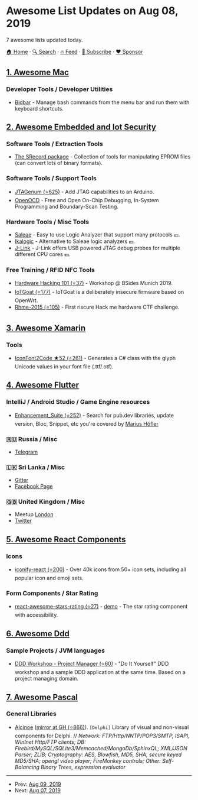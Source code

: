 # Awesome List Updates on Aug 08, 2019

7 awesome lists updated today.

[🏠 Home](/README.md) · [🔍 Search](https://www.trackawesomelist.com/search/) · [🔥 Feed](https://www.trackawesomelist.com/rss.xml) · [📮 Subscribe](https://trackawesomelist.us17.list-manage.com/subscribe?u=d2f0117aa829c83a63ec63c2f&id=36a103854c) · [❤️  Sponsor](https://github.com/sponsors/theowenyoung)



## [1. Awesome Mac](/content/jaywcjlove/awesome-mac/README.md)

### Developer Tools / Developer Utilities

*   [Bidbar](https://www.getbidbar.com) - Manage bash commands from the menu bar and run them with keyboard shortcuts.

## [2. Awesome Embedded and Iot Security](/content/fkie-cad/awesome-embedded-and-iot-security/README.md)

### Software Tools / Extraction Tools

*   [The SRecord package](http://srecord.sourceforge.net/) - Collection of tools for manipulating EPROM files (can convert lots of binary formats).

### Software Tools / Support Tools

*   [JTAGenum (⭐625)](https://github.com/cyphunk/JTAGenum) - Add JTAG capabilities to an Arduino.
*   [OpenOCD](http://openocd.org/) - Free and Open On-Chip Debugging, In-System Programming and Boundary-Scan Testing.

### Hardware Tools / Misc Tools

*   [Saleae](https://www.saleae.com/) - Easy to use Logic Analyzer that support many protocols :euro:.
*   [Ikalogic](https://www.ikalogic.com/pages/logic-analyzer-sp-series-sp209) - Alternative to Saleae logic analyzers :euro:.
*   [J-Link](https://www.segger.com/products/debug-probes/j-link/models/model-overview/) - J-Link offers USB powered JTAG debug probes for multiple different CPU cores :euro:.

### Free Training / RFID NFC Tools

*   [Hardware Hacking 101 (⭐37)](https://github.com/rdomanski/hardware_hacking/tree/master/my_talks/Hardware_Hacking_101) - Workshop @ BSides Munich 2019.
*   [IoTGoat (⭐177)](https://github.com/scriptingxss/IoTGoat) - IoTGoat is a deliberately insecure firmware based on OpenWrt.
*   [Rhme-2015 (⭐105)](https://github.com/Riscure/RHme-2015) - First riscure Hack me hardware CTF challenge.

## [3. Awesome Xamarin](/content/XamSome/awesome-xamarin/README.md)

### Tools

*   [IconFont2Code ★52 (⭐261)](https://github.com/andreinitescu/IconFont2Code) - Generates a C# class with the glyph Unicode values in your font file (.ttf/.otf).

## [4. Awesome Flutter](/content/Solido/awesome-flutter/README.md)

### IntelliJ / Android Studio / Game Engine resources

*   [Enhancement\_Suite (⭐252)](https://github.com/marius-h/flutter_enhancement_suite) <!--stargazers:marius-h/flutter_enhancement_suite--> - Search for pub.dev libraries, update version, Bloc, Snippet, etc you're covered by [Marius Höfler](https://github.com/marius-h)

### 🇷🇺 Russia / Misc

*   [Telegram](https://t.me/rudart)

### 🇱🇰 Sri Lanka / Misc

*   [Gitter](https://gitter.im/Colombo-Flutter-Community)
*   [Facebook Page](https://www.facebook.com/flutterCMB/)

### 🇬🇧 United Kingdom / Misc

*   Meetup [London](https://www.meetup.com/FlutterLDN/)
*   [Twitter](https://twitter.com/FlutterLDN)

## [5. Awesome React Components](/content/brillout/awesome-react-components/README.md)

### Icons

*   [iconify-react (⭐200)](https://github.com/iconify/iconify-react) - Over 40k icons from 50+ icon sets, including all popular icon and emoji sets.

### Form Components / Star Rating

*   [react-awesome-stars-rating (⭐27)](https://github.com/fedoryakubovich/react-awesome-stars-rating) - [demo](https://react-awesome-stars-rating.herokuapp.com/) - The star rating component with accessibility.

## [6. Awesome Ddd](/content/heynickc/awesome-ddd/README.md)

### Sample Projects / JVM languages

*   [DDD Workshop - Project Manager (⭐60)](https://github.com/mkopylec/project-manager) - "Do It Yourself" DDD workshop and a sample DDD application at the same time. Based on a project managing domain.

## [7. Awesome Pascal](/content/Fr0sT-Brutal/awesome-pascal/README.md)

### General Libraries

*   [Alcinoe](http://sourceforge.net/projects/alcinoe) ([mirror at GH (⭐866)](https://github.com/Zeus64/alcinoe)). `[Delphi]` Library of visual and non-visual components for Delphi.
    // *Network: FTP/Http/NNTP/POP3/SMTP, ISAPI, WinInet Http/FTP clients; DB: Firebird/MySQL/SQLite3/Memcached/MongoDb/SphinxQL; XML/JSON Parser; ZLIB; Cryptography: AES, Blowfish, MD5, SHA, secure keyed MD5/SHA; opengl video player; FireMonkey controls; Other: Self-Balancing Binary Trees, expression evaluator*

---

- Prev: [Aug 09, 2019](/content/2019/08/09/README.md)
- Next: [Aug 07, 2019](/content/2019/08/07/README.md)